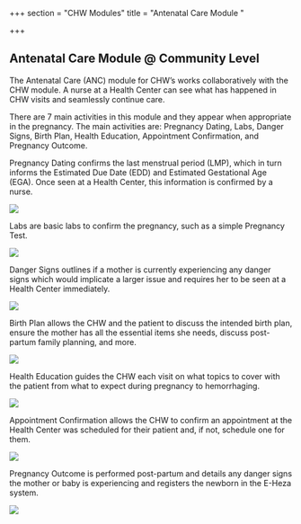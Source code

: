 +++
section = "CHW Modules"
title = "Antenatal Care Module "

+++
## **Antenatal Care Module @ Community Level**

The Antenatal Care (ANC) module for CHW’s works collaboratively with the CHW module. A nurse at a Health Center can see what has happened in CHW visits and seamlessly continue care.

There are 7 main activities in this module and they appear when appropriate in the pregnancy. The main activities are: Pregnancy Dating, Labs, Danger Signs, Birth Plan, Health Education, Appointment Confirmation, and Pregnancy Outcome.

Pregnancy Dating confirms the last menstrual period (LMP), which in turn informs the Estimated Due Date (EDD) and Estimated Gestational Age (EGA). Once seen at a Health Center, this information is confirmed by a nurse.

![](/uploads/pregnancy-dating-chw.png)

Labs are basic labs to confirm the pregnancy, such as a simple Pregnancy Test.

![](/uploads/pregnancy-test-chw.png)

Danger Signs outlines if a mother is currently experiencing any danger signs which would implicate a larger issue and requires her to be seen at a Health Center immediately.

![](/uploads/anc-danger-signs-chw.png)

Birth Plan allows the CHW and the patient to discuss the intended birth plan, ensure the mother has all the essential items she needs, discuss post-partum family planning, and more.

![](/uploads/chw-anc-birth-plan.png)

Health Education guides the CHW each visit on what topics to cover with the patient from what to expect during pregnancy to hemorrhaging.

![](/uploads/health-education-chw.png)

Appointment Confirmation allows the CHW to confirm an appointment at the Health Center was scheduled for their patient and, if not, schedule one for them.

![](/uploads/appt-confirm-chw.png)

Pregnancy Outcome is performed post-partum and details any danger signs the mother or baby is experiencing and registers the newborn in the E-Heza system.

![](/uploads/preg-outcome-chw.png)